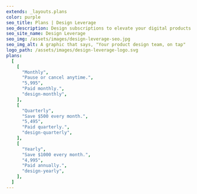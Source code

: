 ```yaml
---
extends: _layouts.plans
color: purple
seo_title: Plans | Design Leverage
seo_description: Design subscriptions to elevate your digital products.
seo_site_name: Design Leverage
seo_img: /assets/images/design-leverage-seo.jpg
seo_img_alt: A graphic that says, "Your product design team, on tap"
logo_path: /assets/images/design-leverage-logo.svg
plans:
  [
    [
      "Monthly",
      "Pause or cancel anytime.",
      "5,995",
      "Paid monthly.",
      "design-monthly",
    ],
    [
      "Quarterly",
      "Save $500 every month.",
      "5,495",
      "Paid quarterly.",
      "design-quarterly",
    ],
    [
      "Yearly",
      "Save $1000 every month.",
      "4,995",
      "Paid annually.",
      "design-yearly",
    ],
  ]
---
```

